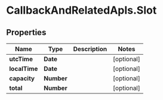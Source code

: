 # CallbackAndRelatedApIs.Slot

## Properties
Name | Type | Description | Notes
------------ | ------------- | ------------- | -------------
**utcTime** | **Date** |  | [optional] 
**localTime** | **Date** |  | [optional] 
**capacity** | **Number** |  | [optional] 
**total** | **Number** |  | [optional] 


